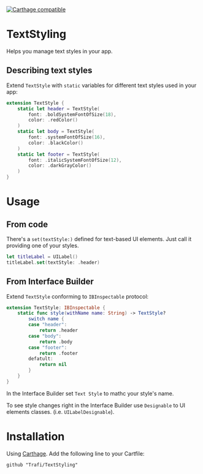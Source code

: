[![Carthage compatible](https://img.shields.io/badge/Carthage-compatible-4BC51D.svg?style=flat)](https://github.com/Carthage/Carthage)

# TextStyling
Helps you manage text styles in your app.

## Describing text styles
Extend `TextStyle` with `static` variables for different text styles used in your app:
```swift
extension TextStyle {
    static let header = TextStyle(
        font: .boldSystemFontOfSize(18),
        color: .redColor()
    )
    static let body = TextStyle(
        font: .systemFontOfSize(16),
        color: .blackColor()
    )
    static let footer = TextStyle(
        font: .italicSystemFontOfSize(12),
        color: .darkGrayColor()
    )
}
```
# Usage
## From code
There's a `set(textStyle:)` defined for text-based UI elements. Just call it providing one of your styles.
```swift
let titleLabel = UILabel()
titleLabel.set(textStyle: .header)
```
## From Interface Builder
Extend `TextStyle` conforming to `IBInspectable` protocol:
```swift
extension TextStyle: IBInspectable {
    static func style(withName name: String) -> TextStyle?
        switch name {
        case "header":
            return .header
        case "body":
            return .body
        case "footer":
            return .footer
        defatult:
            return nil
        }
    }
}
```
In the Interface Builder set `Text Style` to mathc your style's name.

To see style changes right in the Interface Builder use `Designable` to UI elements classes. (i.e. `UILabelDesignable`).

# Installation
Using [Carthage](https://github.com/Carthage/Carthage#adding-frameworks-to-an-application). Add the following line to your Cartfile:
```
github "Trafi/TextStyling"
```
